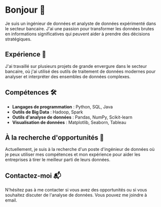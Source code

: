 
# Bonjour 👋

Je suis un ingénieur de données et analyste de données expérimenté dans le secteur bancaire. J'ai une passion pour transformer les données brutes en informations significatives qui peuvent aider à prendre des décisions stratégiques.

## Expérience 🏢

J'ai travaillé sur plusieurs projets de grande envergure dans le secteur bancaire, où j'ai utilisé des outils de traitement de données modernes pour analyser et interpréter des ensembles de données complexes.

## Compétences 🛠️

- **Langages de programmation** : Python, SQL, Java
- **Outils de Big Data** : Hadoop, Spark
- **Outils d'analyse de données** : Pandas, NumPy, Scikit-learn
- **Visualisation de données** : Matplotlib, Seaborn, Tableau

## À la recherche d'opportunités 🚀

Actuellement, je suis à la recherche d'un poste d'ingénieur de données où je peux utiliser mes compétences et mon expérience pour aider les entreprises à tirer le meilleur parti de leurs données.

## Contactez-moi 📬

N'hésitez pas à me contacter si vous avez des opportunités ou si vous souhaitez discuter de l'analyse de données. Vous pouvez me joindre à email.

